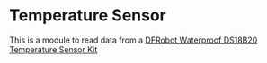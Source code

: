 # Temperature Sensor

This is a module to read data from a [DFRobot Waterproof DS18B20 Temperature Sensor Kit](https://www.amazon.com/gp/product/B07434MB77/ref=ppx_yo_dt_b_search_asin_title?ie=UTF8&psc=1)